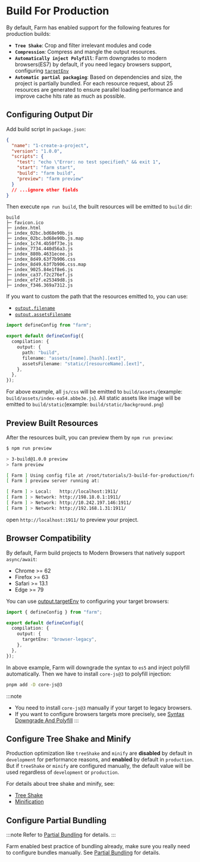 # Build For Production

By default, Farm has enabled support for the following features for production builds:

- **`Tree Shake`**: Crop and filter irrelevant modules and code
- **`Compression`**: Compress and mangle the output resources.
- **`Automatically inject Polyfill`**: Farm downgrades to modern browsers(ES7) by default, if you need legacy browsers support, configuring [`targetEnv`](/docs/config/compilation-options#output-targetenv)
- **`Automatic partial packaging`**: Based on dependencies and size, the project is partially bundled. For each resource request, about 25 resources are generated to ensure parallel loading performance and improve cache hits rate as much as possible.

## Configuring Output Dir

Add build script in `package.json`:

```json title="package.json" {7-8}
{
  "name": "1-create-a-project",
  "version": "1.0.0",
  "scripts": {
    "test": "echo \"Error: no test specified\" && exit 1",
    "start": "farm start",
    "build": "farm build",
    "preview": "farm preview"
  }
  // ...ignore other fields
}
```

Then execute `npm run build`, the built resources will be emitted to `build` dir:

```text title="Project Build Resource Structure"
build
├─ favicon.ico
├─ index.html
├─ index_02bc.bd68e90b.js
├─ index_02bc.bd68e90b.js.map
├─ index_1c74.4b50f73e.js
├─ index_7734.440d56a3.js
├─ index_880b.4631ecee.js
├─ index_8d49.63f7b906.css
├─ index_8d49.63f7b906.css.map
├─ index_9025.84e1f8e6.js
├─ index_ca37.f2c276ef.js
├─ index_ef2f.e25349d8.js
├─ index_f346.369a7312.js
```

If you want to custom the path that the resources emitted to, you can use:

- [`output.filename`](/docs/config/compilation-options#outputfilename)
- [`output.assetsFilename`](/docs/config/compilation-options#outputassetsfilename)

```ts title="farm.config.ts"
import defineConfig from "farm";

export default defineConfig({
  compilation: {
    output: {
      path: "build",
      filename: "assets/[name].[hash].[ext]",
      assetsFilename: "static/[resourceName].[ext]",
    },
  },
});
```

For above example, all `js/css` will be emitted to `build/assets/`(example: `build/assets/index-ea54.abbe3e.js`). All static assets like image will be emitted to `build/static`(example: `build/static/background.png`)

## Preview Built Resources

After the resources built, you can preview them by `npm run preview`:

```sh
$ npm run preview

> 3-build@1.0.0 preview
> farm preview

[ Farm ] Using config file at /root/tutorials/3-build-for-production/farm.config.ts
[ Farm ] preview server running at:

[ Farm ] > Local:   http://localhost:1911/
[ Farm ] > Network: http://198.18.0.1:1911/
[ Farm ] > Network: http://10.242.197.146:1911/
[ Farm ] > Network: http://192.168.1.31:1911/
```

open `http://localhost:1911/` to preview your project.

## Browser Compatibility

By default, Farm build projects to Modern Browsers that natively support `async/await`:

- Chrome >= 62
- Firefox >= 63
- Safari >= 13.1
- Edge >= 79

You can use [output.targetEnv](/docs/config/compilation-options#output-targetenv) to configuring your target browsers:

```ts
import { defineConfig } from "farm";

export default defineConfig({
  compilation: {
    output: {
      targetEnv: "browser-legacy",
    },
  },
});
```

In above example, Farm will downgrade the syntax to `es5` and inject polyfill automatically. Then we have to install `core-js@3` to polyfill injection:

```sh
pnpm add -D core-js@3
```

:::note

- You need to install `core-js@3` manually if your target to legacy browsers.
- If you want to configure browsers targets more precisely, see [Syntax Downgrade And Polyfill](/docs/advanced/polyfill)
  :::

## Configure Tree Shake and Minify

Production optimization like `treeShake` and `minify` are **disabled** by default in `development` for performance reasons, and **enabled** by default in `production`. But if `treeShake` or `minify` are configured manually, the default value will be used regardless of `development` or `production`.

For details about tree shake and minify, see:

- [Tree Shake](/docs/advanced/tree-shake)
- [Minification](/docs/advanced/minification)

## Configure Partial Bundling

:::note
Refer to [Partial Bundling](/docs/advanced/partial-bundling) for details.
:::

Farm enabled best practice of bundling already, make sure you really need to configure bundles manually. See [Partial Bundling](/docs/advanced/partial-bundling) for details.
